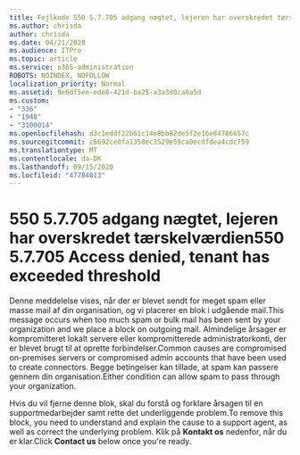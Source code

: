 ```yaml
---
title: Fejlkode 550 5.7.705 adgang nægtet, lejeren har overskredet tærskelværdien
ms.author: chrisda
author: chrisda
ms.date: 04/21/2020
ms.audience: ITPro
ms.topic: article
ms.service: o365-administration
ROBOTS: NOINDEX, NOFOLLOW
localization_priority: Normal
ms.assetid: 9e6df5ee-ede8-421d-ba25-a3a3d0ca0a5d
ms.custom:
- "336"
- "1948"
- "3100014"
ms.openlocfilehash: d3c1eddf22b61c14e8bb82de5f2e16e84786657c
ms.sourcegitcommit: c6692ce0fa1358ec3529e59ca0ecdfdea4cdc759
ms.translationtype: MT
ms.contentlocale: da-DK
ms.lasthandoff: 09/15/2020
ms.locfileid: "47784013"
---
```

# <a name="550-57705-access-denied-tenant-has-exceeded-threshold"></a><span data-ttu-id="a25c8-102">550 5.7.705 adgang nægtet, lejeren har overskredet tærskelværdien</span><span class="sxs-lookup"><span data-stu-id="a25c8-102">550 5.7.705 Access denied, tenant has exceeded threshold</span></span>

<span data-ttu-id="a25c8-103">Denne meddelelse vises, når der er blevet sendt for meget spam eller masse mail af din organisation, og vi placerer en blok i udgående mail.</span><span class="sxs-lookup"><span data-stu-id="a25c8-103">This message occurs when too much spam or bulk mail has been sent by your organization and we place a block on outgoing mail.</span></span>
<span data-ttu-id="a25c8-104">Almindelige årsager er kompromitteret lokalt servere eller kompromitterede administratorkonti, der er blevet brugt til at oprette forbindelser.</span><span class="sxs-lookup"><span data-stu-id="a25c8-104">Common causes are compromised on-premises servers or compromised admin accounts that have been used to create connectors.</span></span> <span data-ttu-id="a25c8-105">Begge betingelser kan tillade, at spam kan passere gennem din organisation.</span><span class="sxs-lookup"><span data-stu-id="a25c8-105">Either condition can allow spam to pass through your organization.</span></span>

<span data-ttu-id="a25c8-106">Hvis du vil fjerne denne blok, skal du forstå og forklare årsagen til en supportmedarbejder samt rette det underliggende problem.</span><span class="sxs-lookup"><span data-stu-id="a25c8-106">To remove this block, you need to understand and explain the cause to a support agent, as well as correct the underlying problem.</span></span>
<span data-ttu-id="a25c8-107">Klik på **Kontakt os** nedenfor, når du er klar.</span><span class="sxs-lookup"><span data-stu-id="a25c8-107">Click **Contact us** below once you're ready.</span></span>
